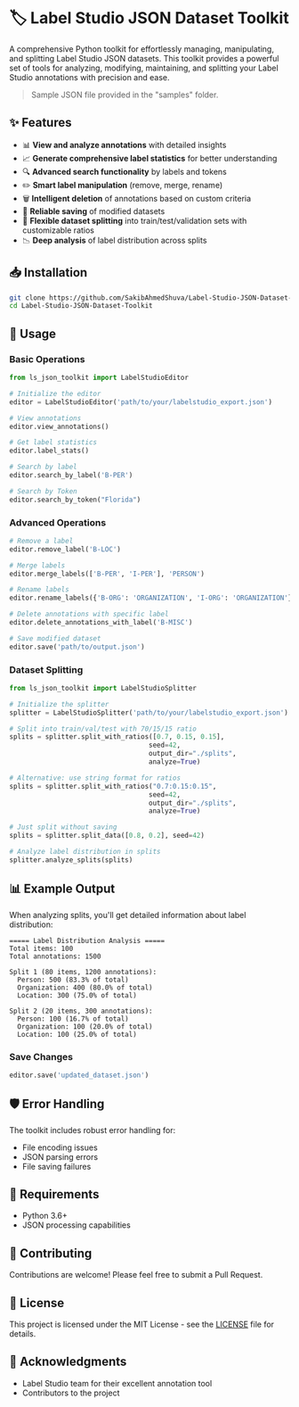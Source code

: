 # 🏷️ Label Studio JSON Dataset Toolkit

A comprehensive Python toolkit for effortlessly managing, manipulating, and splitting Label Studio JSON datasets. This toolkit provides a powerful set of tools for analyzing, modifying, maintaining, and splitting your Label Studio annotations with precision and ease.

> Sample JSON file provided in the "samples" folder.

## ✨ Features

- 📊 **View and analyze annotations** with detailed insights
- 📈 **Generate comprehensive label statistics** for better understanding
- 🔍 **Advanced search functionality** by labels and tokens
- ✏️ **Smart label manipulation** (remove, merge, rename)
- 🗑️ **Intelligent deletion** of annotations based on custom criteria
- 💾 **Reliable saving** of modified datasets
- 📂 **Flexible dataset splitting** into train/test/validation sets with customizable ratios
- 📉 **Deep analysis** of label distribution across splits

## 📥 Installation

```bash
git clone https://github.com/SakibAhmedShuva/Label-Studio-JSON-Dataset-Toolkit.git
cd Label-Studio-JSON-Dataset-Toolkit
```

## 🚀 Usage

### Basic Operations

```python
from ls_json_toolkit import LabelStudioEditor

# Initialize the editor
editor = LabelStudioEditor('path/to/your/labelstudio_export.json')

# View annotations
editor.view_annotations()

# Get label statistics
editor.label_stats()

# Search by label
editor.search_by_label('B-PER')

# Search by Token
editor.search_by_token("Florida")
```

### Advanced Operations

```python
# Remove a label
editor.remove_label('B-LOC')

# Merge labels
editor.merge_labels(['B-PER', 'I-PER'], 'PERSON')

# Rename labels
editor.rename_labels({'B-ORG': 'ORGANIZATION', 'I-ORG': 'ORGANIZATION'})

# Delete annotations with specific label
editor.delete_annotations_with_label('B-MISC')

# Save modified dataset
editor.save('path/to/output.json')
```

### Dataset Splitting

```python
from ls_json_toolkit import LabelStudioSplitter

# Initialize the splitter
splitter = LabelStudioSplitter('path/to/your/labelstudio_export.json')

# Split into train/val/test with 70/15/15 ratio
splits = splitter.split_with_ratios([0.7, 0.15, 0.15], 
                                   seed=42, 
                                   output_dir="./splits", 
                                   analyze=True)

# Alternative: use string format for ratios
splits = splitter.split_with_ratios("0.7:0.15:0.15", 
                                   seed=42,
                                   output_dir="./splits", 
                                   analyze=True)

# Just split without saving
splits = splitter.split_data([0.8, 0.2], seed=42)

# Analyze label distribution in splits
splitter.analyze_splits(splits)
```

## 📊 Example Output

When analyzing splits, you'll get detailed information about label distribution:

```
===== Label Distribution Analysis =====
Total items: 100
Total annotations: 1500

Split 1 (80 items, 1200 annotations):
  Person: 500 (83.3% of total)
  Organization: 400 (80.0% of total)
  Location: 300 (75.0% of total)

Split 2 (20 items, 300 annotations):
  Person: 100 (16.7% of total)
  Organization: 100 (20.0% of total)
  Location: 100 (25.0% of total)
```

### Save Changes

```python
editor.save('updated_dataset.json')
```

## 🛡️ Error Handling

The toolkit includes robust error handling for:
- File encoding issues
- JSON parsing errors
- File saving failures

## 🔧 Requirements

- Python 3.6+
- JSON processing capabilities

## 👥 Contributing

Contributions are welcome! Please feel free to submit a Pull Request.

## 📄 License

This project is licensed under the MIT License - see the [LICENSE](LICENSE) file for details.

## 🙏 Acknowledgments

- Label Studio team for their excellent annotation tool
- Contributors to the project
